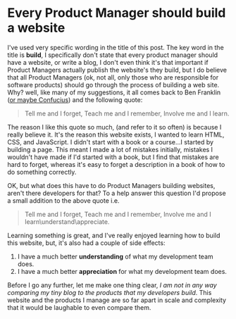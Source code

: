 # Every Product Manager should build a website

I've used very specific wording in the title of this post. The key word in the title is **build**, I specifically don't state that every product manager should have a website, or write a blog, I don't even think it's that important if Product Managers actually publish the website's they build, but I do believe that all Product Managers (ok, not all, only those who are responsible for software products) should go through the process of building a web site. Why? well, like many of my suggestions, it all comes back to Ben Franklin ([or maybe Confucius](https://quoteinvestigator.com/2019/02/27/tell/)) and the following quote:

> Tell me and I forget,
> Teach me and I remember,
> Involve me and I learn.

The reason I like this quote so much, (and refer to it so often) is because I really believe it. It's the reason this website exists, I wanted to learn HTML, CSS, and JavaScript. I didn't start with a book or a course...I started by building a page. This meant I made a lot of mistakes initially, mistakes I wouldn't have made if I'd started with a book, but I find that mistakes are hard to forget, whereas it's easy to forget a description in a book of how to do something correctly.

OK, but what does this have to do Product Managers building websites, aren't there developers for that? To a help answer this question I'd propose a small addition to the above quote i.e.

> Tell me and I forget,
> Teach me and I remember,
> Involve me and I learn\understand\appreciate.

Learning something is great, and I've really enjoyed learning how to build this website, but, it's also had a couple of side effects:

1. I have a much better **understanding** of what my development team does.
2. I have a much better **appreciation** for what my development team does.

Before I go any further, let me make one thing clear, _I am not in any way comparing my tiny blog to the products that my developers build_. This website and the products I manage are so far apart in scale and complexity that it would be laughable to even compare them.
